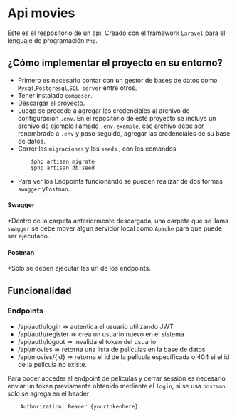 # Api movies
Este es el respositorio de un api, Creado con el framework `Laravel` para el lenguaje de programación `Php`.

## ¿Cómo implementar el proyecto en su entorno?
* Primero es necesario contar con un gestor de bases de datos como `Mysql`,`Postgresql`,`SQL server` entre otros.
* Tener instalado `composer`.
* Descargar el proyecto.
*  Luego se procede a agregar las credenciales al archivo de configuración `.env`. En el repositorio de este proyecto se incluye un archivo de ejemplo llamado `.env.example`, ese archivo debe ser renombrado a `.env` y paso seguido, agregar las credenciales de su base de datos.
*  Correr las `migraciones` y los `seeds` , con los comandos
	````
		$php artisan migrate
		$php artisan db:seed
	````
*  Para ver los Endpoints funcionando se pueden realizar de dos formas `swagger` y`Postman`.

#### Swagger
*Dentro de la carpeta anteriormente descargada, una carpeta que se llama `swagger` se debe mover algun servidor local como `Apache` para que puede ser ejecutado.

#### Postman
*Solo se deben ejecutar las url de los endpoints.

## Funcionalidad
### Endpoints
* /api/auth/login => autentica el usuario utilizando JWT
* /api/auth/register => crea un usuario nuevo en el sistema
* /api/auth/logout => invalida el token del usuario
* /api/movies => retorna una lista de películas en la base de datos
* /api/movies/{id} => retorna el id de la película especificada o 404 si el id de la película no existe.

Para poder acceder al endpoint de películas y cerrar sessión es necesario enviar un token previamente obtenido mediante el `login`, si se usa `postman` solo se agrega en el header


		Authorization: Bearer {yourtokenhere}
